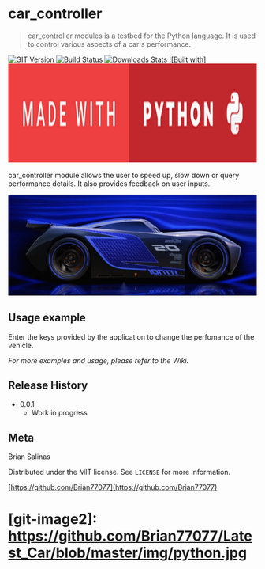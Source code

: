# car_controller
> car_controller modules is a testbed for the Python language.  It is used to control various aspects of a car's performance.

![GIT Version][git-image]
![Build Status][brian-image]
![Downloads Stats][npm-downloads]
![Built with]<img src="https://github.com/Brian77077/Latest_Car/blob/master/img/python.jpg" height="200">

car_controller module allows the user to speed up, slow down or query performance details.  It also provides feedback on user inputs.

![Header][car-header]

## Usage example

Enter the keys provided by the application to change the perfomance of the vehicle.

_For more examples and usage, please refer to the Wiki._

## Release History

* 0.0.1
    * Work in progress

## Meta

Brian Salinas

Distributed under the MIT license. See ``LICENSE`` for more information.

[https://github.com/Brian77077](https://github.com/Brian77077)

<!-- Markdown link & img dfn's -->
[git-image]: https://img.shields.io/badge/github-v0.0.1-brightgreen.svg
[car-header]: https://github.com/Brian77077/Latest_Car/blob/master/img/maxresdefault.jpg
[npm-downloads]: https://img.shields.io/badge/downloads-0%2Fmonth-yellowgreen.svg
# [git-image2]: https://github.com/Brian77077/Latest_Car/blob/master/img/python.jpg
[brian-image]: https://img.shields.io/badge/build-passing-green.svg

